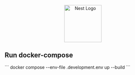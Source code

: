 <p align="center">
  <a href="http://nestjs.com/" target="blank"><img src="https://nestjs.com/img/logo-small.svg" width="120" alt="Nest Logo" /></a>
</p>

<h2>Run docker-compose</h2>
```
docker compose --env-file .development.env up --build
```
